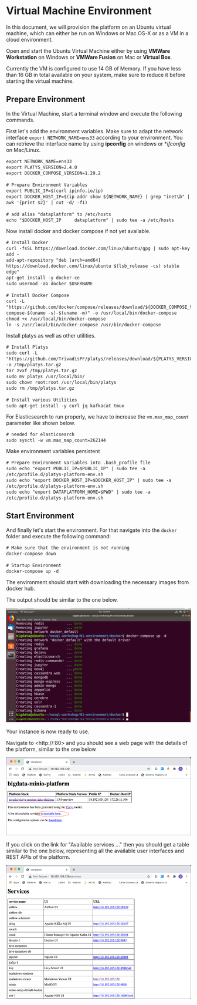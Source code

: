 # Virtual Machine Environment

In this document, we will provision the platform on an Ubuntu virtual machine, which can either be run on Windows or Mac OS-X or as a VM in a cloud environment. 

Open and start the Ubuntu Virtual Machine either by using **VMWare Workstation** on Windows or **VMWare Fusion** on Mac or **Virtual Box**. 

Currently the VM is configured to use 14 GB of Memory. If you have less than 16 GB in total available on your system, make sure to reduce it before starting the virtual machine. 

## Prepare Environment

In the Virtual Machine, start a terminal window and execute the following commands. 

First let's add the environment variables. Make sure to adapt the network interface `export NETWORK_NAME=ens33` according to your environment. You can retrieve the interface name by using **ipconfig** on windows or **ifconfig* on Mac/Linux. 

```
export NETWORK_NAME=ens33
export PLATYS_VERSION=2.4.0
export DOCKER_COMPOSE_VERSION=1.29.2

# Prepare Environment Variables 
export PUBLIC_IP=$(curl ipinfo.io/ip)
export DOCKER_HOST_IP=$(ip addr show ${NETWORK_NAME} | grep "inet\b" | awk '{print $2}' | cut -d/ -f1)

# add alias "dataplatform" to /etc/hosts
echo "$DOCKER_HOST_IP     dataplatform" | sudo tee -a /etc/hosts
```

Now install docker and docker compose if not yet available.

```
# Install Docker
curl -fsSL https://download.docker.com/linux/ubuntu/gpg | sudo apt-key add -
add-apt-repository "deb [arch=amd64] https://download.docker.com/linux/ubuntu $(lsb_release -cs) stable edge"
apt-get install -y docker-ce
sudo usermod -aG docker $USERNAME

# Install Docker Compose
curl -L "https://github.com/docker/compose/releases/download/${DOCKER_COMPOSE_VERSION}/docker-compose-$(uname -s)-$(uname -m)" -o /usr/local/bin/docker-compose
chmod +x /usr/local/bin/docker-compose
ln -s /usr/local/bin/docker-compose /usr/bin/docker-compose
```

Install platys as well as other utilities.

```
# Install Platys
sudo curl -L "https://github.com/TrivadisPF/platys/releases/download/${PLATYS_VERSION}/platys_${PLATYS_VERSION}_linux_x86_64.tar.gz" -o /tmp/platys.tar.gz
tar zvxf /tmp/platys.tar.gz 
sudo mv platys /usr/local/bin/
sudo chown root:root /usr/local/bin/platys
sudo rm /tmp/platys.tar.gz 

# Install various Utilities
sudo apt-get install -y curl jq kafkacat tmux
```

For Elasticsearch to run properly, we have to increase the `vm.max_map_count` parameter like shown below.  

```
# needed for elasticsearch
sudo sysctl -w vm.max_map_count=262144   
```

Make environment variables persistent

```
# Prepare Environment Variables into .bash_profile file
sudo echo "export PUBLIC_IP=$PUBLIC_IP" | sudo tee -a /etc/profile.d/platys-platform-env.sh
sudo echo "export DOCKER_HOST_IP=$DOCKER_HOST_IP" | sudo tee -a /etc/profile.d/platys-platform-env.sh
sudo echo "export DATAPLATFORM_HOME=$PWD" | sudo tee -a /etc/profile.d/platys-platform-env.sh
```

## Start Environment

And finally let's start the environment. For that navigate into the `docker` folder and execute the following command:

```
# Make sure that the environment is not running
docker-compose down

# Startup Environment
docker-compose up -d
```

The environment should start with downloading the necessary images from docker hub. 

The output should be similar to the one below. 

![Alt Image Text](./images/start-env-docker.png "StartDocker")

Your instance is now ready to use. 

Navigate to <http://<ip-addr>:80> and you should see a web page with the details of the platform, similar to the one below

![Alt Image Text](./images/platform-overview.png "StartDocker")

If you click on the link for "Available services ..." then you should get a table similar to the one below, representing all the available user interfaces and REST APIs of the platform.

![Alt Image Text](./images/platform-services.png "StartDocker")

